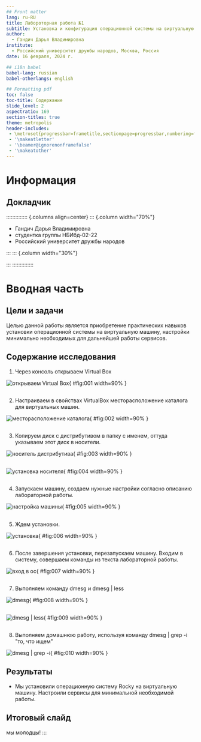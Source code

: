 ```yaml
---
## Front matter
lang: ru-RU
title: Лабороторная работа №1
subtitle: Установка и конфигурация операционной системы на виртуальную машину
author:
  - Гандич Дарья Владимировна
institute:
  - Российский университет дружбы народов, Москва, Россия
date: 16 февраля, 2024 г.

## i18n babel
babel-lang: russian
babel-otherlangs: english

## Formatting pdf
toc: false
toc-title: Содержание
slide_level: 2
aspectratio: 169
section-titles: true
theme: metropolis
header-includes:
 - \metroset{progressbar=frametitle,sectionpage=progressbar,numbering=fraction}
 - '\makeatletter'
 - '\beamer@ignorenonframefalse'
 - '\makeatother'
---
```


# Информация

## Докладчик

:::::::::::::: {.columns align=center}
::: {.column width="70%"}

  * Гандич Дарья Владимировна
  * студентка группы НБИбд-02-22
  * Российский университет дружбы народов
  
:::
::: {.column width="30%"}


:::
::::::::::::::

# Вводная часть

## Цели и задачи

Целью данной работы является приобретение практических навыков установки операционной системы на виртуальную машину, настройки минимально необходимых для дальнейшей работы сервисов.

## Содержание исследования

1. Через консоль открываем Virtual Box

![открываем Virtual Box](image/1.png){ #fig:001 width=90% }

##

2. Настраиваем в свойствах VirtualBox месторасположение каталога для виртуальных машин.

![месторасположение каталога](image/2.png){ #fig:002 width=90% }

##

3. Копируем диск с дистрибутивом в папку с именем, оттуда указываем этот диск в носители.

![носитель дистрибутива](image/3.png){ #fig:003 width=90% }

##

![установка носителя](image/4.png){ #fig:004 width=90% }

##

4. Запускаем машину, создаем нужные настройки согласно описанию лабораторной работы. 

![настройка машины](image/5.png){ #fig:005 width=90% }

##

5. Ждем установки.

![установка](image/6.png){ #fig:006 width=90% }

##

6. После завершения установки, перезапускаем машину. Входим в систему, совершаем команды из текста лабораторной работы.

![вход в ос](image/7.png){ #fig:007 width=90% }

##

7. Выполняем команду dmesg  и dmesg | less

![dmesg](image/8.png){ #fig:008 width=90% }

##

![dmesg | less](image/9.png){ #fig:009 width=90% }

##

8. Выполняем домашнюю работу, используя команду dmesg | grep -i "то, что ищем"

![dmesg | grep -i](image/10.png){ #fig:010 width=90% }

## Результаты

- Мы установили операционную систему Rocky на виртуальную машину. Настроили сервисы для минимальной необходимой работы.

## Итоговый слайд

мы молодцы!
:::
